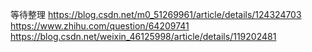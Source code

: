 
等待整理
https://blog.csdn.net/m0_51269961/article/details/124324703
https://www.zhihu.com/question/64209741
https://blog.csdn.net/weixin_46125998/article/details/119202481
